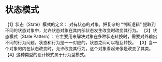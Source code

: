 # 状态模式
【1】状态（State）模式的定义： 对有状态的对象，把复杂的 “判断逻辑” 提取到不同的状态对象中，允许状态对象在其内部状态发生改变时改变其行为。
【2】状态模式（State Pattern）： 它主要用来解决对象在多种状态转换时，需要对外输出不同的行为问题。状态和行为是一一对应的，状态之间可以相互转换。
【3】当一个对象的内在状态改变时，允许改变其行为，这个对象看起来像是改变了其类。
【4】这种类型的设计模式属于行为型模式。

#